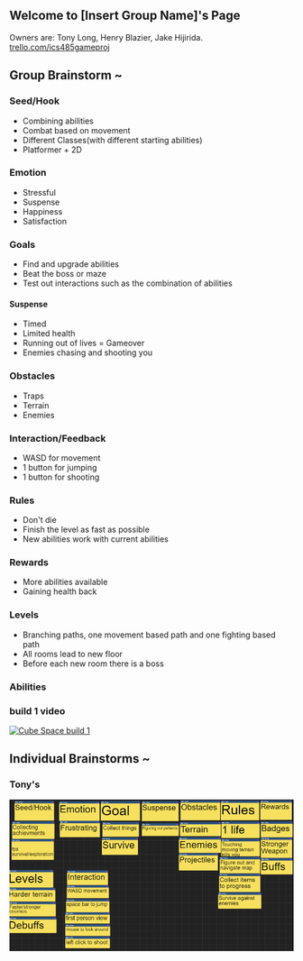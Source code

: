 ## Welcome to [Insert Group Name]'s Page

Owners are: Tony Long, Henry Blazier, Jake Hijirida. <br/>
[trello.com/ics485gameproj](https://trello.com/ics485gameproj)

## Group Brainstorm ~

### Seed/Hook
- Combining abilities
- Combat based on movement
- Different Classes(with different starting abilities)
- Platformer + 2D

### Emotion
- Stressful
- Suspense 
- Happiness 
- Satisfaction 

### Goals
- Find and upgrade abilities 
- Beat the boss or maze 
- Test out interactions such as the combination of abilities 

#### Suspense
- Timed 
- Limited health 
- Running out of lives = Gameover 
- Enemies chasing and shooting you 

### Obstacles
- Traps 
- Terrain 
- Enemies 

### Interaction/Feedback
- WASD for movement
- 1 button for jumping
- 1 button for shooting

### Rules
- Don't die
- Finish the level as fast as possible
- New abilities work with current abilities

### Rewards
- More abilities available
- Gaining health back

### Levels
- Branching paths, one movement based path and one fighting based path
- All rooms lead to new floor
- Before each new room there is a boss

### Abilities


### build 1 video

[![Cube Space build 1](cubespacebuild1.jpg)](https://www.youtube.com/watch?v=ke7FEY4zpdI)


## Individual Brainstorms ~

### Tony's

<img width="600px" src="tonyBrainstorm.PNG">

